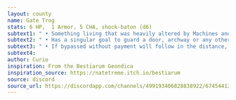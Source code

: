 ```yaml
---
layout: county 
name: Gate Trog
stats: 6 HP,  1 Armor, 5 CHA, shock-baton (d6)
subtext1: " • Something living that was heavily altered by Machines and now a hulking mass of flesh and wires. Quite stupid."
subtext2: " • Has a singular goal to guard a door, archway or any other portal asking for a toll payment in anything but money."
subtext3: " • If bypassed without payment will follow in the distance, trying to hide and exact revenge in the most inconvenient moment."
subtext4: 
author: Curio
inspiration: From the Bestiarum Geondica
inspiration_source: https://natetreme.itch.io/bestiarum
source: discord
source_url: https://discordapp.com/channels/499193406828838922/674544134798966806/705384271161851914
---
```

